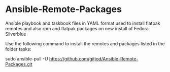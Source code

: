 # Ansible-Remote-Packages

Ansible playbook and taskbook files in YAML format used to install flatpak remotes and also rpm and flatpak packages on new install of Fedora Silverblue 

Use the following command to install the remotes and packages listed in the folder tasks:

sudo ansible-pull -U https://github.com/gitjod/Ansible-Remote-Packages.git

